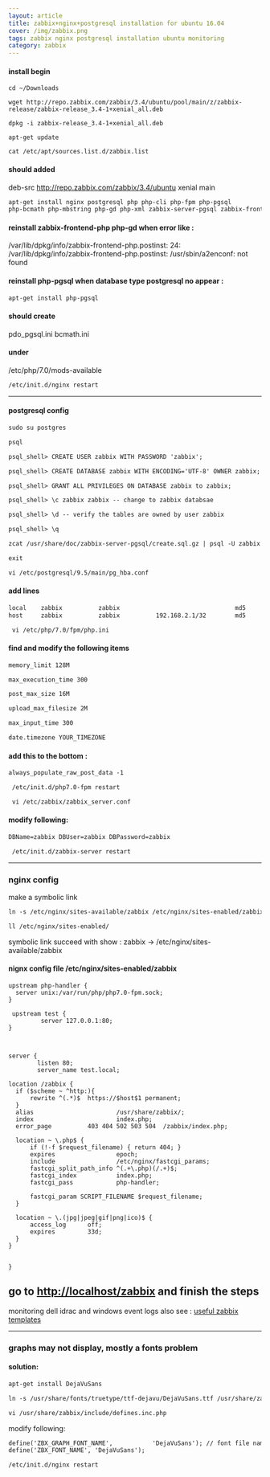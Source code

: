 ```yaml
---
layout: article
title: zabbix+nginx+postgresql installation for ubuntu 16.04
cover: /img/zabbix.png
tags: zabbix nginx postgresql installation ubuntu monitoring
category: zabbix
---
```


#### install begin

```
cd ~/Downloads

wget http://repo.zabbix.com/zabbix/3.4/ubuntu/pool/main/z/zabbix-release/zabbix-release_3.4-1+xenial_all.deb

dpkg -i zabbix-release_3.4-1+xenial_all.deb

apt-get update

cat /etc/apt/sources.list.d/zabbix.list
```

#### should added

deb-src <http://repo.zabbix.com/zabbix/3.4/ubuntu> xenial main

```markdown
apt-get install nginx postgresql php php-cli php-fpm php-pgsql
php-bcmath php-mbstring php-gd php-xml zabbix-server-pgsql zabbix-frontend-php
```

#### reinstall zabbix-frontend-php php-gd when error like :

/var/lib/dpkg/info/zabbix-frontend-php.postinst: 24: /var/lib/dpkg/info/zabbix-frontend-php.postinst: /usr/sbin/a2enconf: not found

#### reinstall php-pgsql when database type postgresql no appear :

```markdown
apt-get install php-pgsql
```

#### should create

pdo_pgsql.ini bcmath.ini

#### under

/etc/php/7.0/mods-available

```markdown
/etc/init.d/nginx restart
```

* * *

#### postgresql config

```markdown
sudo su postgres

psql

psql_shell> CREATE USER zabbix WITH PASSWORD 'zabbix';

psql_shell> CREATE DATABASE zabbix WITH ENCODING='UTF-8' OWNER zabbix;

psql_shell> GRANT ALL PRIVILEGES ON DATABASE zabbix to zabbix;

psql_shell> \c zabbix zabbix -- change to zabbix databsae

psql_shell> \d -- verify the tables are owned by user zabbix

psql_shell> \q

zcat /usr/share/doc/zabbix-server-pgsql/create.sql.gz | psql -U zabbix zabbix

exit

vi /etc/postgresql/9.5/main/pg_hba.conf
```

#### add lines

```markdown
local    zabbix          zabbix                                md5
host     zabbix          zabbix          192.168.2.1/32        md5
```

```markdown
 vi /etc/php/7.0/fpm/php.ini
```

#### find and modify the following items

```markdown
memory_limit 128M

max_execution_time 300

post_max_size 16M

upload_max_filesize 2M

max_input_time 300

date.timezone YOUR_TIMEZONE
```

#### add this to the bottom :

```markdown
always_populate_raw_post_data -1
```

```markdown
 /etc/init.d/php7.0-fpm restart

 vi /etc/zabbix/zabbix_server.conf
```

#### modify following:

```markdown
DBName=zabbix DBUser=zabbix DBPassword=zabbix
```

```markdown
 /etc/init.d/zabbix-server restart
```

* * *

### nginx config

make a symbolic link

```markdown
ln -s /etc/nginx/sites-available/zabbix /etc/nginx/sites-enabled/zabbix
```

```markdown
ll /etc/nginx/sites-enabled/
```

symbolic link succeed with show : zabbix -> /etc/nginx/sites-available/zabbix

#### nignx config file /etc/nginx/sites-enabled/zabbix

```
upstream php-handler {
  server unix:/var/run/php/php7.0-fpm.sock;
}

 upstream test {
         server 127.0.0.1:80;
}



server {
        listen 80;
        server_name test.local;

location /zabbix {
  if ($scheme ~ ^http:){
      rewrite ^(.*)$  https://$host$1 permanent;
  }
  alias                       /usr/share/zabbix/;
  index                       index.php;
  error_page          403 404 502 503 504  /zabbix/index.php;

  location ~ \.php$ {
      if (!-f $request_filename) { return 404; }
      expires                 epoch;
      include                 /etc/nginx/fastcgi_params;
      fastcgi_split_path_info ^(.+\.php)(/.+)$;
      fastcgi_index           index.php;
      fastcgi_pass            php-handler;

      fastcgi_param SCRIPT_FILENAME $request_filename;
  }

  location ~ \.(jpg|jpeg|gif|png|ico)$ {
      access_log      off;
      expires         33d;
  }
}


}
```

## go to <http://localhost/zabbix> and finish the steps

monitoring dell idrac and windows event logs also see : [useful zabbix templates](https://github.com/lumiere000/blog/edit/master/_posts/zabbix_template/)

* * *

### graphs may not display, mostly a fonts problem

#### solution:

```markdown
apt-get install DejaVuSans

ln -s /usr/share/fonts/truetype/ttf-dejavu/DejaVuSans.ttf /usr/share/zabbix/fonts/DejaVuSans.ttf

vi /usr/share/zabbix/include/defines.inc.php
```

modify following:

```markdown
define('ZBX_GRAPH_FONT_NAME',           'DejaVuSans'); // font file name
define('ZBX_FONT_NAME', 'DejaVuSans');
```

```markdown
/etc/init.d/nginx restart
```

